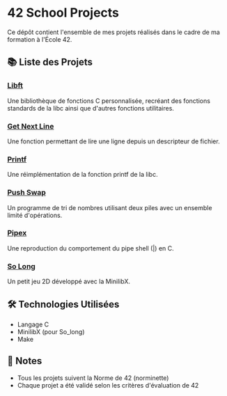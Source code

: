 # 42 School Projects

Ce dépôt contient l'ensemble de mes projets réalisés dans le cadre de ma formation à l'École 42.

## 📚 Liste des Projets

### [Libft](https://github.com/antoninpicard/42_libft)
Une bibliothèque de fonctions C personnalisée, recréant des fonctions standards de la libc ainsi que d'autres fonctions utilitaires.

### [Get Next Line](https://github.com/antoninpicard/42_get_next_line)
Une fonction permettant de lire une ligne depuis un descripteur de fichier.

### [Printf](https://github.com/antoninpicard/42_printf)
Une réimplémentation de la fonction printf de la libc.

### [Push Swap](https://github.com/antoninpicard/42_push_swap)
Un programme de tri de nombres utilisant deux piles avec un ensemble limité d'opérations.

### [Pipex](https://github.com/antoninpicard/42_pipex)
Une reproduction du comportement du pipe shell (|) en C.

### [So Long](https://github.com/antoninpicard/42_so_long)
Un petit jeu 2D développé avec la MinilibX.

## 🛠 Technologies Utilisées
- Langage C
- MinilibX (pour So_long)
- Make

## 📝 Notes
- Tous les projets suivent la Norme de 42 (norminette)
- Chaque projet a été validé selon les critères d'évaluation de 42